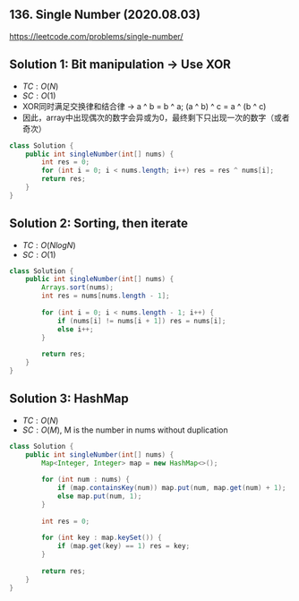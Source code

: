 ## 136. Single Number (2020.08.03)

https://leetcode.com/problems/single-number/

## Solution 1: Bit manipulation -> Use XOR

- $TC:O(N)$
- $SC:O(1)$
- XOR同时满足交换律和结合律 -> a ^ b = b ^ a; (a ^ b) ^ c = a ^ (b ^ c)
- 因此，array中出现偶次的数字会异或为0，最终剩下只出现一次的数字（或者奇次）

```java
class Solution {
    public int singleNumber(int[] nums) {
        int res = 0;
        for (int i = 0; i < nums.length; i++) res = res ^ nums[i];
        return res;
    }
}
```

## Solution 2: Sorting, then iterate

- $TC:O(NlogN)$
- $SC:O(1)$

```java
class Solution {
    public int singleNumber(int[] nums) {
        Arrays.sort(nums);
        int res = nums[nums.length - 1];
        
        for (int i = 0; i < nums.length - 1; i++) {
            if (nums[i] != nums[i + 1]) res = nums[i];
            else i++;
        }
        
        return res;
    }
}
```

## Solution 3: HashMap

- $TC:O(N)$
- $SC:O(M)$, M is the number in nums without duplication

```java
class Solution {
    public int singleNumber(int[] nums) {
        Map<Integer, Integer> map = new HashMap<>();
        
        for (int num : nums) {
            if (map.containsKey(num)) map.put(num, map.get(num) + 1);
            else map.put(num, 1);
        }
        
        int res = 0;
        
        for (int key : map.keySet()) {
            if (map.get(key) == 1) res = key;
        }
        
        return res;
    }
}
```

